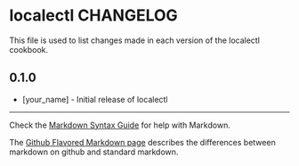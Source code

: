localectl CHANGELOG
===================

This file is used to list changes made in each version of the localectl cookbook.

0.1.0
-----
- [your_name] - Initial release of localectl

- - -
Check the [Markdown Syntax Guide](http://daringfireball.net/projects/markdown/syntax) for help with Markdown.

The [Github Flavored Markdown page](http://github.github.com/github-flavored-markdown/) describes the differences between markdown on github and standard markdown.
